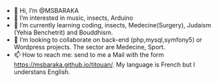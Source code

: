 - 👋 Hi, I’m @MSBARAKA
- 👀 I’m interested in music, insects, Arduino
- 🌱 I’m currently learning coding, insects, Medecine(Surgery), Judaism (Yehia Benchetrit) and Bouddhism.
- 💞️ I’m looking to collaborate on back-end (php,mysql,symfony5) or Wordpress projects. The sector are Medecine, Sport.
- 📫 How to reach me: send to me a Mail with the form https://msbaraka.github.io/titouan/. My language is French but I understans English.

<!---
MSBARAKA/MSBARAKA is a ✨ special ✨ repository because its `README.md` (this file) appears on your GitHub profile.
You can click the Preview link to take a look at your changes.
--->

